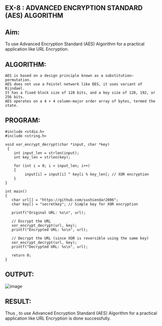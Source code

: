 ## EX-8 : ADVANCED ENCRYPTION STANDARD (AES) ALGORITHM
## Aim:
To use Advanced Encryption Standard (AES) Algorithm for a practical application like URL Encryption.

## ALGORITHM:
```
AES is based on a design principle known as a substitution–permutation.
AES does not use a Feistel network like DES, it uses variant of Rijndael.
It has a fixed block size of 128 bits, and a key size of 128, 192, or 256 bits.
AES operates on a 4 × 4 column-major order array of bytes, termed the state.
```

## PROGRAM:
```
#include <stdio.h>
#include <string.h>

void xor_encrypt_decrypt(char *input, char *key)
 {
    int input_len = strlen(input);
    int key_len = strlen(key);

    for (int i = 0; i < input_len; i++)
    {
         input[i] = input[i] ^ key[i % key_len]; // XOR encryption
    }
}

int main()
{
   char url[] = "https://github.com/sushiendar2006";
   char key[] = "secretkey"; // Simple key for XOR encryption

   printf("Original URL: %s\n", url);

   // Encrypt the URL
   xor_encrypt_decrypt(url, key);
   printf("Encrypted URL: %s\n", url);

   // Decrypt the URL (since XOR is reversible using the same key)
   xor_encrypt_decrypt(url, key);
   printf("Decrypted URL: %s\n", url);

   return 0;
}
```

## OUTPUT:
![image](https://github.com/user-attachments/assets/638aca63-f48c-483b-9618-a372d82c7bbb)



## RESULT:
Thus , to use Advanced Encryption Standard (AES) Algorithm for a practical application like URL Encryption is done successfully.

